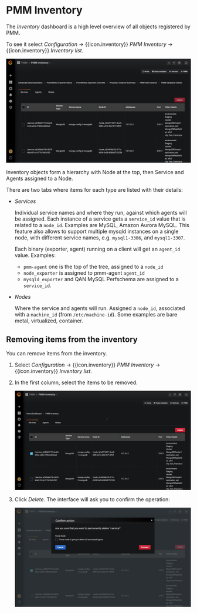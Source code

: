 # PMM Inventory

The *Inventory* dashboard is a high level overview of all objects registered by PMM.

To see it select <i class="uil uil-cog"></i> *Configuration* → {{icon.inventory}} *PMM Inventory* → {{icon.inventory}} *Inventory list*.

![!image](../../_images/PMM_Inventory.jpg)

Inventory objects form a hierarchy with Node at the top, then Service and Agents assigned to a Node.

There are two tabs where items for each type are listed with their details:

- *Services*

    Individual service names and where they run, against which agents will be assigned. Each instance of a service gets a `service_id` value that is related to a `node_id`. Examples are MySQL, Amazon Aurora MySQL. This feature also allows to support multiple mysqld instances on a single node, with different service names, e.g. `mysql1-3306`, and `mysql1-3307`.


    Each binary (exporter, agent) running on a client will get an `agent_id` value. Examples:

    - `pmm-agent` one is the top of the tree, assigned to a `node_id`
    - `node_exporter` is assigned to pmm-agent `agent_id`
    - `mysqld_exporter` and QAN MySQL Perfschema are assigned to a `service_id`.

- *Nodes*

    Where the service and agents will run. Assigned a `node_id`, associated with a `machine_id` (from `/etc/machine-id`). Some examples are bare metal, virtualized, container.

## Removing items from the inventory

You can remove items from the inventory.

1. Select <i class="uil uil-cog"></i> *Configuration* → {{icon.inventory}} *PMM Inventory* → {{icon.inventory}} *Inventory list*.

2. In the first column, select the items to be removed.

    ![!image](../../_images/PMM_Inventory_Item_Selection.jpg)

3. Click *Delete*. The interface will ask you to confirm the operation:

    ![!image](../../_images/PMM_Inventory_Item_Delete.jpg)
